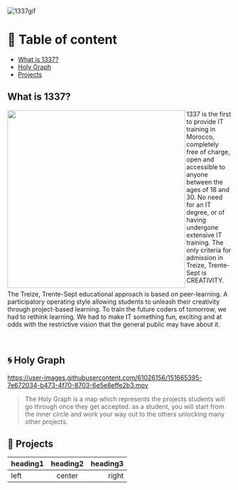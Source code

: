 ![1337gif](https://user-images.githubusercontent.com/61026156/151660954-74604431-5e44-4013-a93e-091f60fcb296.gif)

# :book: Table of content
- [What is 1337?](https://github.com/callmesword/Computer-Science-Projects/blob/main/README.md#what-is-1337)
- [Holy Graph](https://github.com/callmesword/Computer-Science-Projects/blob/main/README.md#cyclone-holy-graph)
- [Projects](https://github.com/callmesword/Computer-Science-Projects/blob/main/README.md#dart-projects)
## What is 1337?

<img src="https://user-images.githubusercontent.com/61026156/151661210-4431e8c3-3e94-4de1-81d7-d2ae608ef57f.png" align="left" width="400px"/>

1337 is the first to provide IT training in Morocco, completely free of charge, open and accessible to anyone between the ages of 18 and 30. No need for an IT degree, or of having undergone extensive IT training. The only criteria for admission in Treize, Trente-Sept is CREATIVITY.

The Treize, Trente-Sept educational approach is based on peer-learning. A participatory operating style allowing students to unleash their creativity through project-based learning. To train the future coders of tomorrow, we had to rethink learning. We had to make IT something fun, exciting and at odds with the restrictive vision that the general public may have about it.

<br clear="left"/>

## :cyclone: Holy Graph 
https://user-images.githubusercontent.com/61026156/151665395-7e672034-b473-4f70-8703-6e5e8effe2b3.mov

>The Holy Graph is a map which represents the projects students will go through once they get accepted. as a student, you will start from the inner circle and work your way out to the others unlocking many other projects.

## :dart: Projects
| heading1 | heading2 | heading3 |
| :--- | :---: | ---: |
| left | center | right |
